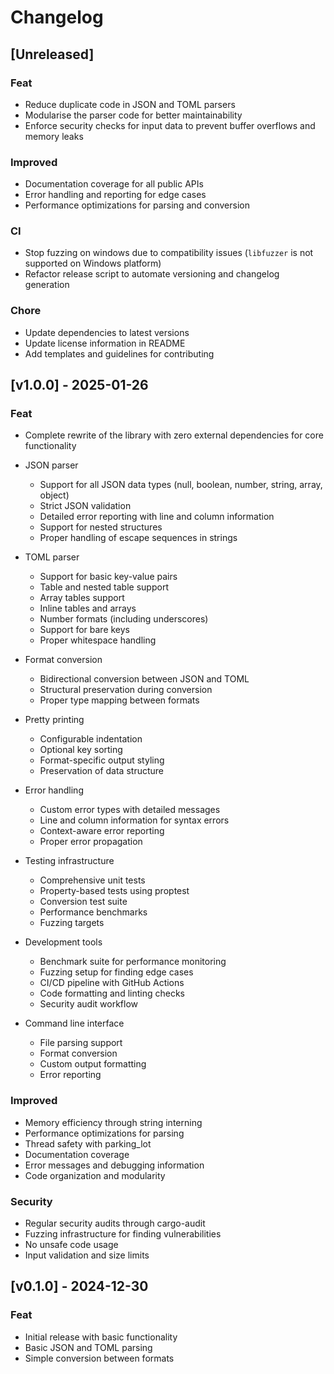 # Changelog

## [Unreleased]

### Feat

- Reduce duplicate code in JSON and TOML parsers
- Modularise the parser code for better maintainability
- Enforce security checks for input data to prevent buffer overflows and memory leaks

### Improved

- Documentation coverage for all public APIs
- Error handling and reporting for edge cases
- Performance optimizations for parsing and conversion

### CI

- Stop fuzzing on windows due to compatibility issues (`libfuzzer` is not supported on Windows platform)
- Refactor release script to automate versioning and changelog generation

### Chore
- Update dependencies to latest versions
- Update license information in README
- Add templates and guidelines for contributing

## [v1.0.0] - 2025-01-26

### Feat

- Complete rewrite of the library with zero external dependencies for core functionality
- JSON parser
  - Support for all JSON data types (null, boolean, number, string, array, object)
  - Strict JSON validation
  - Detailed error reporting with line and column information
  - Support for nested structures
  - Proper handling of escape sequences in strings

- TOML parser
  - Support for basic key-value pairs
  - Table and nested table support
  - Array tables support
  - Inline tables and arrays
  - Number formats (including underscores)
  - Support for bare keys
  - Proper whitespace handling

- Format conversion
  - Bidirectional conversion between JSON and TOML
  - Structural preservation during conversion
  - Proper type mapping between formats

- Pretty printing
  - Configurable indentation
  - Optional key sorting
  - Format-specific output styling
  - Preservation of data structure

- Error handling
  - Custom error types with detailed messages
  - Line and column information for syntax errors
  - Context-aware error reporting
  - Proper error propagation

- Testing infrastructure
  - Comprehensive unit tests
  - Property-based tests using proptest
  - Conversion test suite
  - Performance benchmarks
  - Fuzzing targets

- Development tools
  - Benchmark suite for performance monitoring
  - Fuzzing setup for finding edge cases
  - CI/CD pipeline with GitHub Actions
  - Code formatting and linting checks
  - Security audit workflow

- Command line interface
  - File parsing support
  - Format conversion
  - Custom output formatting
  - Error reporting

### Improved

- Memory efficiency through string interning
- Performance optimizations for parsing
- Thread safety with parking_lot
- Documentation coverage
- Error messages and debugging information
- Code organization and modularity

### Security

- Regular security audits through cargo-audit
- Fuzzing infrastructure for finding vulnerabilities
- No unsafe code usage
- Input validation and size limits

## [v0.1.0] - 2024-12-30

### Feat

- Initial release with basic functionality
- Basic JSON and TOML parsing
- Simple conversion between formats